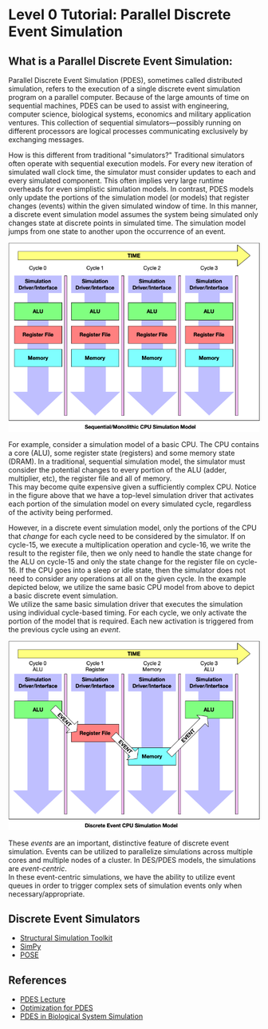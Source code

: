 # Level 0 Tutorial: Parallel Discrete Event Simulation

## What is a Parallel Discrete Event Simulation:

Parallel Discrete Event Simulation (PDES), sometimes called distributed 
simulation, refers to the execution of a single discrete event simulation 
program on a parallel computer. Because of the large amounts of time on 
sequential machines, PDES can be used to assist with engineering, 
computer science, biological systems, economics and military application ventures. This 
collection of sequential simulators—possibly running on different 
processors are logical processes communicating exclusively by 
exchanging messages.  

How is this different from traditional "simulators?"  Traditional 
simulators often operate with sequential execution models.  For 
every new iteration of simulated wall clock time, the simulator 
must consider updates to each and every simulated component.  This 
often implies very large runtime overheads for even simplistic 
simulation models.  In contrast, PDES models only update the portions 
of the simulation model (or models) that register changes (events) 
within the given simulated window of time. In this manner, a discrete 
event simulation model assumes the system being simulated 
only changes state at discrete points in simulated time. The 
simulation model jumps from one state to another upon the 
occurrence of an event. 

![Sequential Simulation](imgs/SeqSim.png)

For example, consider a simulation model of a basic CPU.  The CPU 
contains a core (ALU), some register state (registers) and some 
memory state (DRAM).  In a traditional, sequential simulation model, 
the simulator must consider the potential changes to every portion 
of the ALU (adder, multiplier, etc), the register file and all of memory.  
This may become quite expensive given a sufficiently complex CPU.  Notice 
in the figure above that we have a top-level simulation driver that activates 
each portion of the simulation model on every simulated cycle, regardless of 
the activity being performed.

However, in a discrete event simulation model, only the portions of the CPU that *change* 
for each cycle need to be considered by the simulator.  If on cycle-15, we 
execute a multiplication operation and cycle-16, we write the result to the register 
file, then we only need to handle the state change for the ALU on cycle-15 
and only the state change for the register file on cycle-16.  If the CPU goes 
into a sleep or idle state, then the simulator does not need to consider any 
operations at all on the given cycle.  In the example depicted below, we utilize 
the same basic CPU model from above to depict a basic discrete event simulation.  
We utilize the same basic simulation driver that executes the simulation using 
individual cycle-based timing.  For each cycle, we only activate the portion of the model 
that is required.  Each new activation is triggered from the previous cycle using 
an *event*.

![Discrete Event Simulation](imgs/DesSim.png)

These *events* are an important, distinctive feature of discrete event 
simulation.  Events can be utilized to parallelize simulations across multiple cores 
and multiple nodes of a cluster.  In DES/PDES models, the simulations are *event-centric*.  
In these event-centric simulations, we have the ability to utilize event queues 
in order to trigger complex sets of simulation events only when necessary/appropriate.  

## Discrete Event Simulators
- [Structural Simulation Toolkit](http://sst-simulator.org/)
- [SimPy](https://simpy.readthedocs.io/en/latest/)
- [POSE](https://charm.cs.illinois.edu/research/pose)

## References
- [PDES Lecture](http://www.cs.wm.edu/~andreas/umsa/lectures/cs-sim-pdes.pdf)
- [Optimization for PDES](http://www.cs.binghamton.edu/~nael/pubs/tpds13.pdf)
- [PDES in Biological System Simulation](https://pubmed.ncbi.nlm.nih.gov/9390232/)

